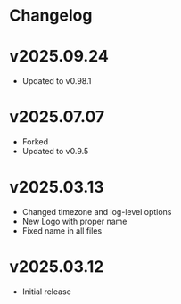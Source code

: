 # Changelog

# v2025.09.24
- Updated to v0.98.1

# v2025.07.07
- Forked
- Updated to v0.9.5

# v2025.03.13
- Changed timezone and log-level options
- New Logo with proper name
- Fixed name in all files 

# v2025.03.12

- Initial release